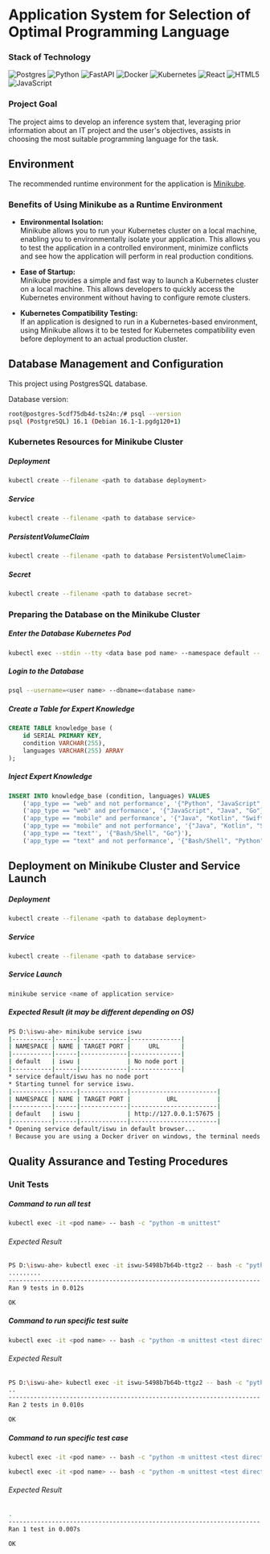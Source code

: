 # Application System for Selection of Optimal Programming Language

### Stack of Technology
![Postgres](https://img.shields.io/badge/postgres-%23316192.svg?style=for-the-badge&logo=postgresql&logoColor=white)
![Python](https://img.shields.io/badge/python-3670A0?style=for-the-badge&logo=python&logoColor=ffdd54)
![FastAPI](https://img.shields.io/badge/FastAPI-005571?style=for-the-badge&logo=fastapi)
![Docker](https://img.shields.io/badge/docker-%230db7ed.svg?style=for-the-badge&logo=docker&logoColor=white)
![Kubernetes](https://img.shields.io/badge/kubernetes-%23326ce5.svg?style=for-the-badge&logo=kubernetes&logoColor=white)
![React](https://img.shields.io/badge/react-%2320232a.svg?style=for-the-badge&logo=react&logoColor=%2361DAFB)
![HTML5](https://img.shields.io/badge/html5-%23E34F26.svg?style=for-the-badge&logo=html5&logoColor=white)
![JavaScript](https://img.shields.io/badge/javascript-%23323330.svg?style=for-the-badge&logo=javascript&logoColor=%23F7DF1E)

### Project Goal
The project aims to develop an inference system that, leveraging prior information about an IT project and the user's objectives, assists in choosing the most suitable programming language for the task.

## Environment

The recommended runtime environment for the application is [Minikube](https://minikube.sigs.k8s.io/docs/start/ "Minikube docs start").

### Benefits of Using Minikube as a Runtime Environment

- <b>Environmental Isolation:</b><br>
  Minikube allows you to run your Kubernetes cluster on a local machine, enabling you to environmentally isolate your application. This allows you to test the application in a controlled environment, minimize conflicts and see how the application will perform in real production conditions.

- <b> Ease of Startup:</b><br>
Minikube provides a simple and fast way to launch a Kubernetes cluster on a local machine. This allows developers to quickly access the Kubernetes environment without having to configure remote clusters.

- <b>Kubernetes Compatibility Testing:</b><br>
If an application is designed to run in a Kubernetes-based environment, using Minikube allows it to be tested for Kubernetes compatibility even before deployment to an actual production cluster.


## Database Management and Configuration

This project using PostgresSQL database.

Database version:
```bash
root@postgres-5cdf75db4d-ts24n:/# psql --version
psql (PostgreSQL) 16.1 (Debian 16.1-1.pgdg120+1)
```

### Kubernetes Resources for Minikube Cluster

##### Deployment
```bash
kubectl create --filename <path to database deployment>
```

##### Service
```bash
kubectl create --filename <path to database service>
```

##### PersistentVolumeClaim
```bash
kubectl create --filename <path to database PersistentVolumeClaim>
```

##### Secret
```bash
kubectl create --filename <path to database secret>
```

### Preparing the Database on the Minikube Cluster

##### Enter the Database Kubernetes Pod
```bash
kubectl exec --stdin --tty <data base pod name> --namespace default -- bash
```

##### Login to the Database
```bash
psql --username=<user name> --dbname=<database name>
```

##### Create a Table for Expert Knowledge
```sql
CREATE TABLE knowledge_base (
    id SERIAL PRIMARY KEY,
    condition VARCHAR(255),
    languages VARCHAR(255) ARRAY
);
```

##### Inject Expert Knowledge
```sql
INSERT INTO knowledge_base (condition, languages) VALUES
    ('app_type == "web" and not performance', '{"Python", "JavaScript", "Java", "Ruby", "PHP", "Go"}'),
    ('app_type == "web" and performance', '{"JavaScript", "Java", "Go"}'),
    ('app_type == "mobile" and performance', '{"Java", "Kotlin", "Swift"}'),
    ('app_type == "mobile" and not performance', '{"Java", "Kotlin", "Swift", "Objective-C", "Flutter", "React-Native"}'),
    ('app_type == "text"', '{"Bash/Shell", "Go"}'),
    ('app_type == "text" and not performance', '{"Bash/Shell", "Python", "Perl", "Lua", "Go"}');
```


## Deployment on Minikube Cluster and Service Launch
##### Deployment
```bash
kubectl create --filename <path to database deployment>
```

##### Service
```bash
kubectl create --filename <path to database service>
```

##### Service Launch
```bash
minikube service <name of application service>
```

##### Expected Result (it may be different depending on OS)
```bash
PS D:\iswu-ahe> minikube service iswu
|-----------|------|-------------|--------------|
| NAMESPACE | NAME | TARGET PORT |     URL      |
|-----------|------|-------------|--------------|
| default   | iswu |             | No node port |
|-----------|------|-------------|--------------|
* service default/iswu has no node port
* Starting tunnel for service iswu.
|-----------|------|-------------|------------------------|
| NAMESPACE | NAME | TARGET PORT |          URL           |
|-----------|------|-------------|------------------------|
| default   | iswu |             | http://127.0.0.1:57675 |
|-----------|------|-------------|------------------------|
* Opening service default/iswu in default browser...
! Because you are using a Docker driver on windows, the terminal needs to be open to run it.
```

## Quality Assurance and Testing Procedures

### Unit Tests

##### Command to run all test
```bash
kubectl exec -it <pod name> -- bash -c "python -m unittest"
```

###### Expected Result
```bash
PS D:\iswu-ahe> kubectl exec -it iswu-5498b7b64b-ttgz2 -- bash -c "python -m unittest"
.........
----------------------------------------------------------------------
Ran 9 tests in 0.012s

OK
```

##### Command to run specific test suite
```bash
kubectl exec -it <pod name> -- bash -c "python -m unittest <test directory>.<test suite name>"
```

###### Expected Result
```bash
PS D:\iswu-ahe> kubectl exec -it iswu-5498b7b64b-ttgz2 -- bash -c "python -m unittest tests.test_api"
..
----------------------------------------------------------------------
Ran 2 tests in 0.010s

OK

```

##### Command to run specific test case
```bash
kubectl exec -it <pod name> -- bash -c "python -m unittest <test directory>.<test suite name>.<test case name>"
```

```bash
kubectl exec -it <pod name> -- bash -c "python -m unittest <test directory>.<test suite name>.<test class name>.<test case name>"
```


###### Expected Result
```bash
.
----------------------------------------------------------------------
Ran 1 test in 0.007s

OK
```